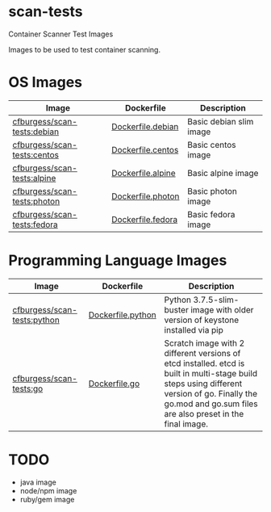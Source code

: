# scan-tests
Container Scanner Test Images

Images to be used to test container scanning.

# OS Images
| Image | Dockerfile | Description |
| --- | --- | --- |
| [cfburgess/scan-tests:debian](https://hub.docker.com/repository/docker/cfburgess/scan-tests)| [Dockerfile.debian](https://github.com/cburgess/scan-tests/blob/master/Dockerfile.debian) | Basic debian slim image |
| [cfburgess/scan-tests:centos](https://hub.docker.com/repository/docker/cfburgess/scan-tests) | [Dockerfile.centos](https://github.com/cburgess/scan-tests/blob/master/Dockerfile.centos) | Basic centos image |
| [cfburgess/scan-tests:alpine](https://hub.docker.com/repository/docker/cfburgess/scan-tests) | [Dockerfile.alpine](https://github.com/cburgess/scan-tests/blob/master/Dockerfile.alpine) | Basic alpine image |
| [cfburgess/scan-tests:photon](https://hub.docker.com/repository/docker/cfburgess/scan-tests) | [Dockerfile.photon](https://github.com/cburgess/scan-tests/blob/master/Dockerfile.photon) | Basic photon image |
| [cfburgess/scan-tests:fedora](https://hub.docker.com/repository/docker/cfburgess/scan-tests) | [Dockerfile.fedora](https://github.com/cburgess/scan-tests/blob/master/Dockerfile.fedora) | Basic fedora image |

# Programming Language Images
| Image | Dockerfile | Description |
| --- | --- | --- |
| [cfburgess/scan-tests:python](https://hub.docker.com/repository/docker/cfburgess/scan-tests) | [Dockerfile.python](https://github.com/cburgess/scan-tests/blob/master/Dockerfile.python) | Python 3.7.5-slim-buster image with older version of keystone installed via pip |
| [cfburgess/scan-tests:go](https://hub.docker.com/repository/docker/cfburgess/scan-tests) | [Dockerfile.go](https://github.com/cburgess/scan-tests/blob/master/Dockerfile.go) | Scratch image with 2 different versions of etcd installed. etcd is built in multi-stage build steps using different version of go. Finally the go.mod and go.sum files are also preset in the final image. |

# TODO
- java image
- node/npm image
- ruby/gem image
